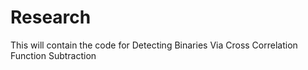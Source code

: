# Research
This will contain the code for Detecting Binaries Via Cross Correlation Function Subtraction 
